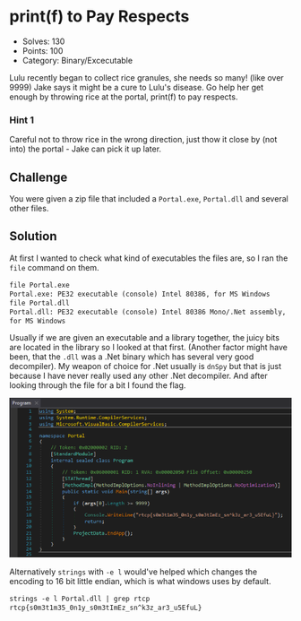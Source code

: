 # print(f) to Pay Respects

* Solves: 130
* Points: 100
* Category: Binary/Excecutable

Lulu recently began to collect rice granules, she needs so many! (like over 
9999) Jake says it might be a cure to Lulu's disease. Go help her get enough by
throwing rice at the portal, print(f) to pay respects.

### Hint 1

Careful not to throw rice in the wrong direction, just thow it close by (not 
into) the portal - Jake can pick it up later.

## Challenge

You were given a zip file that included a `Portal.exe`, `Portal.dll` and several
other files.

## Solution

At first I wanted to check what kind of executables the files are, so I ran the
`file` command on them.

```
file Portal.exe
Portal.exe: PE32 executable (console) Intel 80386, for MS Windows
file Portal.dll
Portal.dll: PE32 executable (console) Intel 80386 Mono/.Net assembly, for MS Windows
```

Usually if we are given an executable and a library together, the juicy bits are
located in the library so I looked at that first. (Another factor might have 
been, that the `.dll` was a .Net binary which has several very good decompiler).
My weapon of choice for .Net usually is `dnSpy` but that is just because I have
never really used any other .Net decompiler. And after looking through the file
for a bit I found the flag.

![flag](./printf.png)

Alternatively `strings` with `-e l` would've helped which changes the 
encoding to 16 bit little endian, which is what windows uses by default.

```
strings -e l Portal.dll | grep rtcp
rtcp{s0m3t1m35_0n1y_s0m3tImEz_sn^k3z_ar3_u5EfuL}
```
